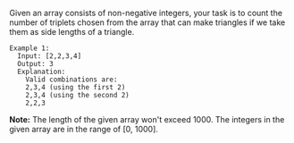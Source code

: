 Given an array consists of non-negative integers, your task is to count the number of triplets chosen from the array that can make triangles if we take them as side lengths of a triangle.

```
Example 1:
  Input: [2,2,3,4]
  Output: 3
  Explanation:
    Valid combinations are: 
    2,3,4 (using the first 2)
    2,3,4 (using the second 2)
    2,2,3
```

**Note:**
  The length of the given array won't exceed 1000.
  The integers in the given array are in the range of [0, 1000].